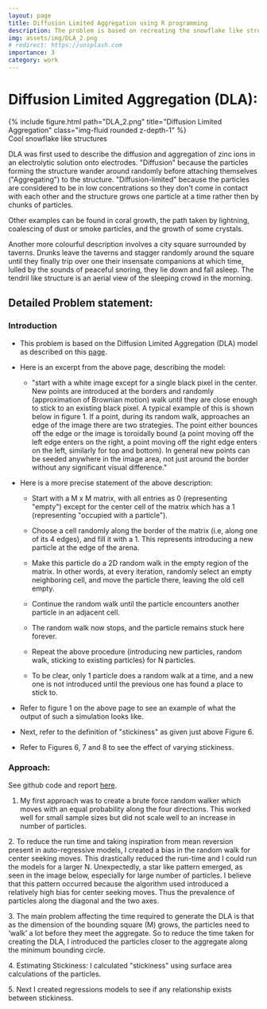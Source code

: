 ```yaml
---
layout: page
title: Diffusion Limited Aggregation using R programming
description: The problem is based on recreating the snowflake like structure called diffusion limited aggregation (DLA) using R programming and analyzing the effects of stickiness of particles.
img: assets/img/DLA_2.png
# redirect: https://unsplash.com
importance: 3
category: work
---
```


# Diffusion Limited Aggregation (DLA):

<div class="row">
    <div class="col-sm mt-3 mt-md-0">
        {% include figure.html path="DLA_2.png" title="Diffusion Limited Aggregation" class="img-fluid rounded z-depth-1" %}
    </div>
</div>
<div class="caption">
    Cool snowflake like structures
</div>

DLA was first used to describe the diffusion and aggregation of zinc ions in an electrolytic solution onto electrodes. "Diffusion" because the particles forming the structure wander around randomly before attaching themselves ("Aggregating") to the structure. "Diffusion-limited" because the particles are considered to be in low concentrations so they don't come in contact with each other and the structure grows one particle at a time rather then by chunks of particles.

Other examples can be found in coral growth, the path taken by lightning, coalescing of dust or smoke particles, and the growth of some crystals.

Another more colourful description involves a city square surrounded by taverns. Drunks leave the taverns and stagger randomly around the square until they finally trip over one their insensate companions at which time, lulled by the sounds of peaceful snoring, they lie down and fall asleep. The tendril like structure is an aerial view of the sleeping crowd in the morning.

## Detailed Problem statement:

### Introduction

*   This problem is based on the Diffusion Limited Aggregation (DLA) model as described on this [page](https://paulbourke.net/fractals/dla/).

*   Here is an excerpt from the above page, describing the model:

    *   "start with a white image except for a single black pixel in the center. New points are introduced at the borders and randomly (approximation of Brownian motion) walk until they are close enough to stick to an existing   black pixel. A typical example of this is shown below in figure 1. If a point, during its random walk, approaches an edge of the image there are two strategies. The point either bounces off the edge or the image is toroidally bound (a point moving off the left edge enters on the right, a point moving off the right edge enters on the left, similarly for top and bottom). In general new points can be seeded anywhere in the image area, not just around the border without any significant visual difference."

*   Here is a more precise statement of the above description:

    *   Start with a M x M matrix, with all entries as 0 (representing "empty") except for the center cell of the matrix which has a 1 (representing "occupied with a particle").

    *   Choose a cell randomly along the border of the matrix (i.e, along one of its 4 edges), and fill it with a 1. This represents introducing a new particle at the edge of the arena.

    *   Make this particle do a 2D random walk in the empty region of the matrix. In other words, at every iteration, randomly select an empty neighboring cell, and move the particle there, leaving the old cell empty.

    *   Continue the random walk until the particle encounters another particle in an adjacent cell.

    *   The random walk now stops, and the particle remains stuck here forever.

    *   Repeat the above procedure (introducing new particles, random walk, sticking to existing particles) for N particles.

    *   To be clear, only 1 particle does a random walk at a time, and a new one is not introduced until the previous one has found a place to stick to.

*   Refer to figure 1 on the above page to see an example of what the output of such a simulation looks like.

*   Next, refer to the definition of "stickiness" as given just above Figure 6.

*   Refer to Figures 6, 7 and 8 to see the effect of varying stickiness.

### Approach:

See github code and report [here](https://github.com/sshourie/DLA-using-R/tree/master).

1.  My first approach was to create a brute force random walker which moves with an equal probability
    along the four directions. This worked well for small sample sizes but did not scale well to an increase in
    number of particles.

2\. To reduce the run time and taking inspiration from mean reversion present in auto-regressive models, I
created a bias in the random walk for center seeking moves. This drastically reduced the run-time and I
could run the models for a larger N.
Unexpectedly, a star like pattern emerged, as seen in the image below, especially for large number of
particles. I believe that this pattern occurred because the algorithm used introduced a relatively high bias
for center seeking moves. Thus the prevalence of particles along the diagonal and the two axes.

3\. The main problem affecting the time required to generate the DLA is that as the dimension of the
bounding square (M) grows, the particles need to ‘walk’ a lot before they meet the aggregate. So to
reduce the time taken for creating the DLA, I introduced the particles closer to the aggregate along the
minimum bounding circle.

4\. Estimating Stickiness: I calculated "stickiness" using surface area calculations of the particles.

5\. Next I created regressions models to see if any relationship exists between stickiness.
